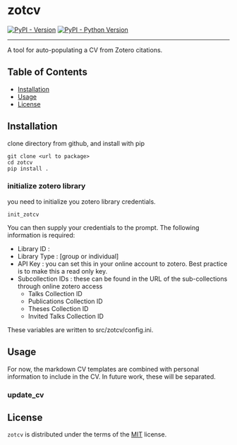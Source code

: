 # zotcv

[![PyPI - Version](https://img.shields.io/pypi/v/zotcv.svg)](https://pypi.org/project/zotcv)
[![PyPI - Python Version](https://img.shields.io/pypi/pyversions/zotcv.svg)](https://pypi.org/project/zotcv)

-----

A tool for auto-populating a CV from Zotero citations.

## Table of Contents

- [Installation](#installation)
- [Usage](#usage)
- [License](#license)

## Installation
clone directory from github, and install with pip
```console
git clone <url to package>
cd zotcv
pip install .
```

### initialize zotero library
you need to initialize you zotero library credentials.
```console
init_zotcv
```
You can then supply your credentials to the prompt. The following information is required:
- Library ID : 
- Library Type : [group or individual]
- API Key : you can set this in your online account to zotero. Best practice is to make this a read only key.
- Subcollection IDs : these can be found in the URL of the sub-collections through online zotero access
	- Talks Collection ID 
	- Publications Collection ID
	- Theses Collection ID
	- Invited Talks Collection ID

These variables are written to src/zotcv/config.ini. 

## Usage
For now, the markdown CV templates are combined with personal information to include in the CV.
In future work, these will be separated.


### update_cv


## License

`zotcv` is distributed under the terms of the [MIT](https://spdx.org/licenses/MIT.html) license.

